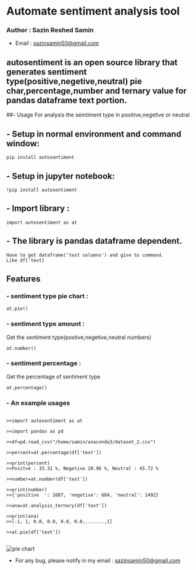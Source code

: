 # Automate sentiment analysis tool

### Author : Sazin Reshed Samin

* Email : <sazinsamin50@gmail.com>


## autosentiment is an open source library that generates sentiment type(positive,negetive,neutral) pie char,percentage,number and ternary value for pandas dataframe text portion.


##- Usage
For analysis the seintiment type in positive,negetive or neutral


## - Setup in normal environment and command window:
```
pip install autosentiment
```


## - Setup in jupyter notebook:
```
!pip install autosentiment
```


## - Import library : 
```
import autosentiment as at
```


## - The library is pandas dataframe dependent.
```
Have to get dataframe('text columns') and give to command.
Like df['text]
```




## Features
### - sentiment type pie chart :
```
at.pie()
```

### - sentiment type amount : 
Get the sentiment type(postive,negetive,neutral numbers)
```
at.number()
```


### - sentiment percentage :
Get the percentage of sentiment type
```
at.percentage()
```


### - An example usages

```

>>import autosentiment as at

>>import pandas as pd

>>df=pd.read_csv("/home/samin/anaconda3/dataset_2.csv")

>>percent=at.percentage(df['text'])

>>print(percent)
>>Positve : 33.31 %, Negetive 20.96 %, Neutral : 45.72 %

>>number=at.number(df['text'])

>>print(number)
>>{'positive  ': 1087, 'negetive': 684, 'neutral': 1492}

>>ana=at.analysis_ternary(df['text'])

>>print(ana)
>>[-1, 1, 0.0, 0.0, 0.0, 0.0,.......,1]

>>at.pie(df['text'])


```
![pie chart](/home/samin/Videos/image_12.png)




* For any bug, please notify in my email : <sazinsamin50@gmail.com>





